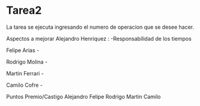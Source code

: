 # Tarea2
La tarea se ejecuta ingresando el numero de operacion que se desee hacer.





Aspectos a mejorar
  Alejandro Henriquez :
    -Responsabilidad de los tiempos
  
  Felipe Arias
    -
    
  Rodrigo Molina
    -
  
  Martin Ferrari
    -
  
  Camilo Cofre
    -
 
 
 Puntos Premio/Castigo
  Alejandro 
  Felipe
  Rodrigo
  Martin
  Camilo
